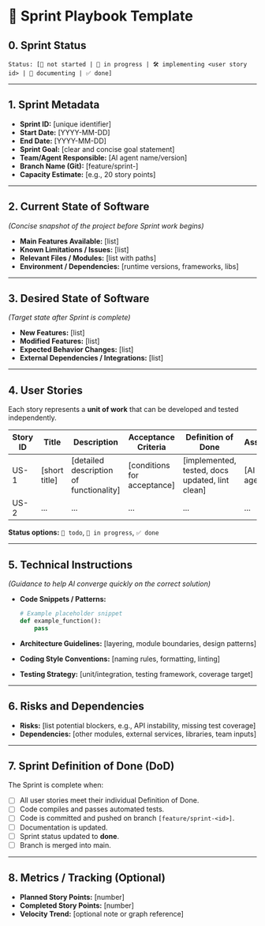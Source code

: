 # 📑 Sprint Playbook Template
## 0. Sprint Status

```
Status: [🔲 not started | 🚧 in progress | 🛠️ implementing <user story id> | 📝 documenting | ✅ done]
```
---

## 1. Sprint Metadata

* **Sprint ID:** \[unique identifier]
* **Start Date:** \[YYYY-MM-DD]
* **End Date:** \[YYYY-MM-DD]
* **Sprint Goal:** \[clear and concise goal statement]
* **Team/Agent Responsible:** \[AI agent name/version]
* **Branch Name (Git):** \[feature/sprint-<id>]
* **Capacity Estimate:** \[e.g., 20 story points]

---

## 2. Current State of Software

*(Concise snapshot of the project before Sprint work begins)*

* **Main Features Available:** \[list]
* **Known Limitations / Issues:** \[list]
* **Relevant Files / Modules:** \[list with paths]
* **Environment / Dependencies:** \[runtime versions, frameworks, libs]

---

## 3. Desired State of Software

*(Target state after Sprint is complete)*

* **New Features:** \[list]
* **Modified Features:** \[list]
* **Expected Behavior Changes:** \[list]
* **External Dependencies / Integrations:** \[list]

---

## 4. User Stories

Each story represents a **unit of work** that can be developed and tested independently.

| Story ID | Title          | Description                              | Acceptance Criteria          | Definition of Done                               | Assignee    | Status |
| -------- | -------------- | ---------------------------------------- | ---------------------------- | ------------------------------------------------ | ----------- | ------ |
| US-1     | \[short title] | \[detailed description of functionality] | \[conditions for acceptance] | \[implemented, tested, docs updated, lint clean] | \[AI agent] | 🔲  todo |
| US-2     | ...            | ...                                      | ...                          | ...                                              | ...         | 🔲 todo |

**Status options:** `🔲 todo`, `🚧 in progress`, `✅ done`

---

## 5. Technical Instructions

*(Guidance to help AI converge quickly on the correct solution)*

* **Code Snippets / Patterns:**

  ```python
  # Example placeholder snippet
  def example_function():
      pass
  ```
* **Architecture Guidelines:** \[layering, module boundaries, design patterns]
* **Coding Style Conventions:** \[naming rules, formatting, linting]
* **Testing Strategy:** \[unit/integration, testing framework, coverage target]

---

## 6. Risks and Dependencies

* **Risks:** \[list potential blockers, e.g., API instability, missing test coverage]
* **Dependencies:** \[other modules, external services, libraries, team inputs]

---

## 7. Sprint Definition of Done (DoD)

The Sprint is complete when:

* [ ] All user stories meet their individual Definition of Done.
* [ ] Code compiles and passes automated tests.
* [ ] Code is committed and pushed on branch `[feature/sprint-<id>]`.
* [ ] Documentation is updated.
* [ ] Sprint status updated to **done**.
* [ ] Branch is merged into main.

---

## 8. Metrics / Tracking (Optional)

* **Planned Story Points:** \[number]
* **Completed Story Points:** \[number]
* **Velocity Trend:** \[optional note or graph reference]

